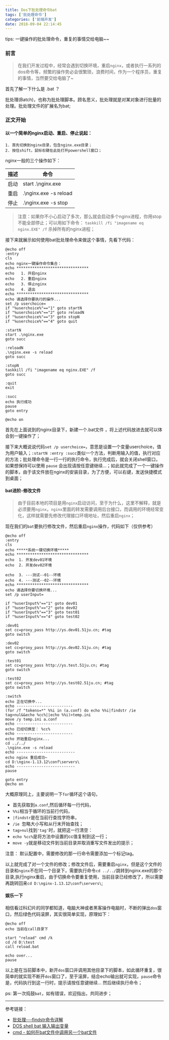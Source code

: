 ```yaml
---
title: Dos下批处理命令bat
tags: ['批处理命令']
categories: ['前端开发']
date: 2018-09-04 22:14:45
---
```

tips: 一键操作的批处理命令，重复的事情交给电脑~~
<!-- more -->
### 前言
> 在我们开发过程中，经常会遇到切换环境，重启`nginx`，或者执行一系列的dos命令等，频繁的操作势必会很繁琐，浪费时间，作为一个程序员，重复的事情，当然要交给电脑了~

首先了解一下什么是 .bat ？

批处理(Batch)，也称为批处理脚本。顾名思义，批处理就是对某对象进行批量的处理。批处理文件的扩展名为bat;

### 正文开始
#### 以一个简单的nginx启动、重启、停止说起：

    1. 首先切换到nginx目录，包含nginx.exe目录；
    2. 按住shift，鼠标右键在此处打开powershell窗口；  
    
  nginx一般的三个操作如下：
  
  | 描述 | 命令 |
  | ---------- | ------- |
  | 启动 | start .\nginx.exe |
  | 重启 | .\nginx.exe -s reload |
  | 停止 | .\nginx.exe -s stop |
  > 注意：如果你不小心启动了多次，那么就会启动多个nginx进程，你用stop不能全部停止；可以用如下命令：
  `taskkill /fi "imagename eq nginx.EXE" /f` 杀掉所有的nginx进程；
  
  接下来就展示如何使用bat批处理命令来做这个事情，先看下代码：
  ```shell
@echo off
:entry
cls
echo nginx一键操作命令集合：
echo ********************************
echo   1. 开启nginx
echo   2. 重启nginx
echo   3. 停止nginx
echo   4. 退出
echo ********************************
echo 请选择你要执行的操作...
set /p userchoice=
if "%userchoice%"=="1" goto startN
if "%userchoice%"=="2" goto reloadN
if "%userchoice%"=="3" goto stopN
if "%userchoice%"=="4" goto quit

:startN
start .\nginx.exe
goto succ

:reloadN
.\nginx.exe -s reload
goto succ

:stopN
taskkill /fi "imagename eq nginx.EXE" /f
goto succ

:quit
exit

:succ
echo 执行成功
pause
goto entry

@echo on
  ```
 首先在上面说到的nginx目录下，新建一个.bat文件
，将上述代码放进去就可以体会到一键操作了；

接下来大概说说代码`set /p userchoice=`，意思是设置一个变量userchoice，值为用户输入；`:startN :entry :succ`类似一个方法，判断用输入的值，执行对应的方法；批处理命令是一行一行的执行命令，执行完成后，就会关闭shell窗口，如果想保持可以使用 `pause` 会出现请按任意键继续...；如此就完成了一个一键操作的脚本，由于该文件放在nginx的安装目录，为了方便，可以右键，发送快捷模式到桌面；

#### bat进阶-修改文件

> 由于目前本地的项目是用`nginx`启动访问，至于为什么，这里不解释，就是必须要用`nginx`，`nginx`里面的转发需要调用后台接口，而调用的环境经常变化，这样就需要先修改代理接口环境地址，然后重启`nginx`；

现在我们的`bat`要执行修改文件，然后重启`nginx`操作，代码如下（仅供参考）
```shell
@echo off
:entry
cls
echo *****系统一键切换环境*****
echo ********************************
echo  1. 开发dev01环境
echo  2. 开发dev02环境

echo  3. ---测试--01--环境
echo  4. ---测试--02--环境
echo ********************************
echo 请选择你要切换环境...
set /p userInput=

if "%userInput%"=="1" goto dev01
if "%userInput%"=="2" goto dev02
if "%userInput%"=="3" goto test01
if "%userInput%"=="4" goto test02

:dev01
set cc=proxy_pass http://ys.dev01.51ju.cn; #tag
goto switch

:dev02
set cc=proxy_pass http://ys.dev02.51ju.cn; #tag
goto switch

:test01
set cc=proxy_pass http://ys.test.51ju.cn; #tag
goto switch

:test02
set cc=proxy_pass http://ys.test02.51ju.cn; #tag
goto switch

:switch
echo 正在切换中...
echo -------------------------
(for /f "tokens=*" %%i in (a.conf) do echo %%i|findstr /ie tag>nul&&echo %cc%||echo %%i)>temp.ini
move /y temp.ini a.conf
echo -------------------------
echo 已经切换至： %cc%
echo -------------------------
echo 开始重启nginx...
cd ../../
.\nginx.exe -s reload
echo --------------------------
echo nginx 重启成功~
cd D:\nginx-1.13.12\conf\servers\
echo --------------------------
pause

goto entry
@echo on
```
大概原理同上，主要说明一下`for`循环这个语句，
- 首先获取到`a.conf`,然后循环每一行代码，
-  `%%i`相当于循环的当前行代码，
- `|findstr`是在当前行查找字符串，
- `/ie `忽略大小写和从行末开始查找；
-  `tag>nul`找到`'tag'`时，就把这一行清空：
- `echo %cc%`是将方法中设置的cc值复制到这一行；
- `move -y`就是移动文件到当前目录并取消重写文件发出的提示；

注意： 默认配置中，需要修改的那一行命令需要添加一个标记tag。

以上就完成了对一个文件的修改；修改文件后，需要重启`nginx`，但是这个文件的目录和`nginx`不在同一个目录下，需要执行命令`cd ../../`跳转到nginx.exe的那个目录,执行nginx重启，由于切换命令要重复使用，当前目录已经修改了，所以需要再跳转回来`cd D:\nginx-1.13.12\conf\servers\`;
#### 娱乐一下
相信看过科幻片的同学都知道，电脑大神或者黑客操作电脑时，不断的弹出`dos`窗口，然后绿色代码滚屏，其实很简单实现，原理如下：
```
@echo off
echo 当前在call目录下

start "reload" cmd /k
cd /d D:\test 
call reload.bat 

echo over...
pause
```
以上是在当前脚本中，新开`dos`窗口并调用其他目录下的脚本，如此循环重复，很简单的就实现不断开`dos`窗口了，至于滚屏，结合echo输出就可实现，`pause`命令是，代码执行到这一行时，提示请按任意键继续... 然后继续执行命令；

ps: 第一次捣鼓`bat`，如有错误，欢迎指出，共同进步；
***

参考链接：

- [批处理---findstr命令详解](https://blog.csdn.net/zhouzihan520xj/article/details/40301041)
- [DOS shell bat 输入输出变量](https://blog.csdn.net/jasonkent27/article/details/40394057)
- [cmd - 如何在bat文件中调用另一个bat文件](https://blog.csdn.net/lewky_liu/article/details/78536439)
